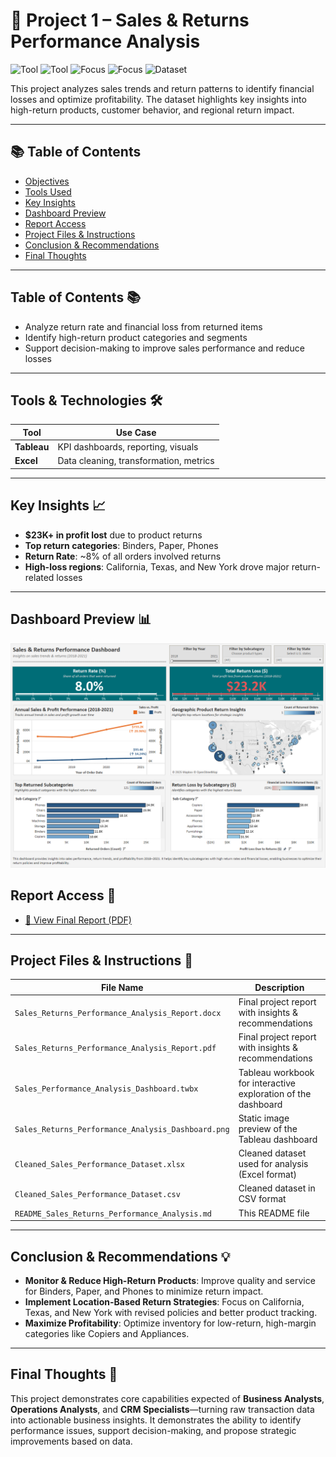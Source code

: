 # 📌 Project 1 – Sales & Returns Performance Analysis

![Tool](https://img.shields.io/badge/Tool-Tableau-blue) 
![Tool](https://img.shields.io/badge/Tool-Excel-green) 
![Focus](https://img.shields.io/badge/Focus-Sales_Analysis-lightgrey) 
![Focus](https://img.shields.io/badge/Focus-Returns_Insights-lightgrey) 
![Dataset](https://img.shields.io/badge/Dataset-Superstore-lightgrey)

This project analyzes sales trends and return patterns to identify financial losses and optimize profitability. The dataset highlights key insights into high-return products, customer behavior, and regional return impact.

---

## 📚 Table of Contents
- [Objectives](#objectives-)
- [Tools Used](#tools-used-)
- [Key Insights](#key-insights-)
- [Dashboard Preview](#dashboard-preview-)
- [Report Access](#report-access-)
- [Project Files & Instructions](#project-files--instructions-)
- [Conclusion & Recommendations](#conclusion--recommendations-)
- [Final Thoughts](#final-thoughts-)

---

## Table of Contents 📚
- Analyze return rate and financial loss from returned items
- Identify high-return product categories and segments
- Support decision-making to improve sales performance and reduce losses

---

## Tools & Technologies 🛠️
| Tool        | Use Case                                      |
|-------------|-----------------------------------------------|
| **Tableau**| KPI dashboards, reporting, visuals             |
| **Excel**   | Data cleaning, transformation, metrics        |

---

## Key Insights 📈
- **$23K+ in profit lost** due to product returns
- **Top return categories**: Binders, Paper, Phones
- **Return Rate**: ~8% of all orders involved returns
- **High-loss regions**: California, Texas, and New York drove major return-related losses

---

## Dashboard Preview 📊

![Dashboard Screenshot](./Sales_Returns_Analysis_Dashboard.png)

## Report Access 📄

- [📄 View Final Report (PDF)](./Sales_Returns_Performance_Analysis_Report.pdf)

---

## Project Files & Instructions 📂

| File Name                                         | Description                                                            |
|---------------------------------------------------|------------------------------------------------------------------------|
| `Sales_Returns_Performance_Analysis_Report.docx`  | Final project report with insights & recommendations                   |
| `Sales_Returns_Performance_Analysis_Report.pdf`   | Final project report with insights & recommendations                   |
| `Sales_Performance_Analysis_Dashboard.twbx`       | Tableau workbook for interactive exploration of the dashboard          |
| `Sales_Returns_Performance_Analysis_Dashboard.png`| Static image preview of the Tableau dashboard                          |
| `Cleaned_Sales_Performance_Dataset.xlsx`          | Cleaned dataset used for analysis (Excel format)                       |
| `Cleaned_Sales_Performance_Dataset.csv`           | Cleaned dataset in CSV format                                          |
| `README_Sales_Returns_Performance_Analysis.md`    | This README file                                                       |

---

## Conclusion & Recommendations 💡
- **Monitor & Reduce High-Return Products**: Improve quality and service for Binders, Paper, and Phones to minimize return impact.
- **Implement Location-Based Return Strategies**: Focus on California, Texas, and New York with revised policies and better product tracking.
- **Maximize Profitability**: Optimize inventory for low-return, high-margin categories like Copiers and Appliances.

---

## Final Thoughts 📝
This project demonstrates core capabilities expected of **Business Analysts**, **Operations Analysts**, and **CRM Specialists**—turning raw transaction data into actionable business insights. It demonstrates the ability to identify performance issues, support decision-making, and propose strategic improvements based on data.
